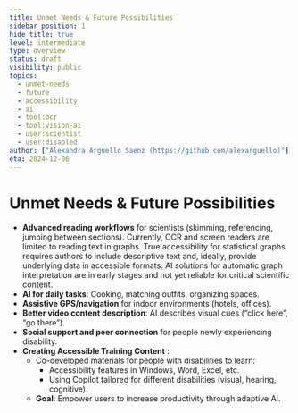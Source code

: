 ```yaml
---
title: Unmet Needs & Future Possibilities
sidebar_position: 1
hide_title: true
level: intermediate
type: overview
status: draft
visibility: public
topics:
  - unmet-needs
  - future
  - accessibility
  - ai
  - tool:ocr
  - tool:vision-ai
  - user:scientist
  - user:disabled
author: ["Alexandra Arguello Saenz (https://github.com/alexarguello)"]
eta: 2024-12-06
---
```


# Unmet Needs & Future Possibilities

- **Advanced reading workflows** for scientists (skimming, referencing, jumping between sections). Currently, OCR and screen readers are limited to reading text in graphs. True accessibility for statistical graphs requires authors to include descriptive text and, ideally, provide underlying data in accessible formats. AI solutions for automatic graph interpretation are in early stages and not yet reliable for critical scientific content.
- **AI for daily tasks**: Cooking, matching outfits, organizing spaces.
- **Assistive GPS/navigation** for indoor environments (hotels, offices).
- **Better video content description**: AI describes visual cues (“click here”, “go there”).
- **Social support and peer connection** for people newly experiencing disability.
- **Creating Accessible Training Content** :
  - Co-developed materials for people with disabilities to learn:
    - Accessibility features in Windows, Word, Excel, etc.
    - Using Copilot tailored for different disabilities (visual, hearing, cognitive).
  - **Goal**: Empower users to increase productivity through adaptive AI.
